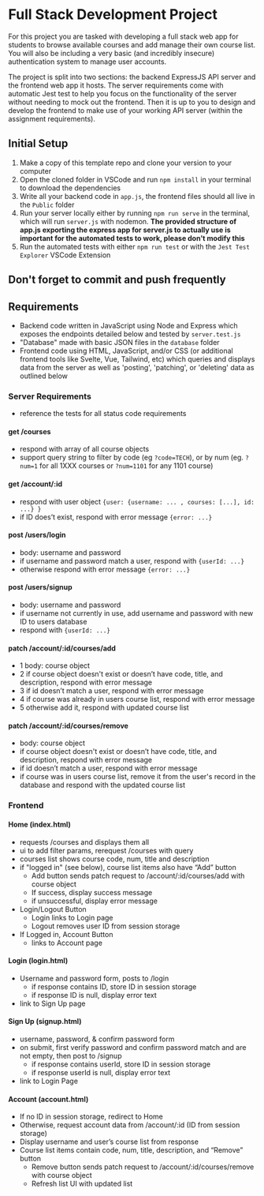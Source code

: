 # Full Stack Development Project

For this project you are tasked with developing a full stack web app for students to browse available courses and add manage their own course list. You will also be including a very basic (and incredibly insecure) authentication system to manage user accounts.

The project is split into two sections: the backend ExpressJS API server and the frontend web app it hosts. The server requirements come with automatic Jest test to help you focus on the functionality of the server without needing to mock out the frontend. Then it is up to you to design and develop the frontend to make use of your working API server (within the assignment requirements).

## Initial Setup

1. Make a copy of this template repo and clone your version to your computer
2. Open the cloned folder in VSCode and run `npm install` in your terminal to download the dependencies
3. Write all your backend code in `app.js`, the frontend files should all live in the `Public` folder
4. Run your server locally either by running `npm run serve` in the terminal, which will run `server.js` with nodemon. **The provided structure of app.js exporting the express app for server.js to actually use is important for the automated tests to work, please don't modify this**
5. Run the automated tests with either `npm run test` or with the `Jest Test Explorer` VSCode Extension

## Don't forget to commit and push frequently

## Requirements

- Backend code written in JavaScript using Node and Express which exposes the endpoints detailed below and tested by `server.test.js`
- "Database" made with basic JSON files in the `database` folder
- Frontend code using HTML, JavaScript, and/or CSS (or additional frontend tools like Svelte, Vue, Tailwind, etc) which queries and displays data from the server as well as 'posting', 'patching', or 'deleting' data as outlined below

### Server Requirements

- reference the tests for all status code requirements

#### get /courses

- respond with array of all course objects
- support query string to filter by code (eg `?code=TECH`), or by num (eg. `?num=1` for all 1XXX courses or `?num=1101` for any 1101 course)

#### get /account/:id

- respond with user object `{user: {username: ... , courses: [...], id: ...} }`
- if ID does’t exist, respond with error message `{error: ...}`

#### post /users/login

- body: username and password
- if username and password match a user, respond with `{userId: ...}`
- otherwise respond with error message `{error: ...}`

#### post /users/signup

- body: username and password
- if username not currently in use, add username and password with new ID to users database
- respond with `{userId: ...}`

#### patch /account/:id/courses/add

- 1 body: course object
- 2 if course object doesn't exist or doesn’t have code, title, and description, respond with error message
- 3 if id doesn’t match a user, respond with error message
- 4 if course was already in users course list, respond with error message
- 5 otherwise add it, respond with updated course list

#### patch /account/:id/courses/remove

- body: course object
- if course object doesn't exist or doesn’t have code, title, and description, respond with error message
- if id doesn’t match a user, respond with error message
- if course was in users course list, remove it from the user's record in the database and respond with the updated course list

### Frontend

#### Home (index.html)

- requests /courses and displays them all
- ui to add filter params, rerequest /courses with query
- courses list shows course code, num, title and description
- if "logged in" (see below), course list items also have “Add” button
  - Add button sends patch request to /account/:id/courses/add with course object
  - If success, display success message
  - if unsuccessful, display error message
- Login/Logout Button
  - Login links to Login page
  - Logout removes user ID from session storage
- If Logged in, Account Button
  - links to Account page

#### Login (login.html)

- Username and password form, posts to /login
  - if response contains ID, store ID in session storage
  - if response ID is null, display error text
- link to Sign Up page

#### Sign Up (signup.html)

- username, password, & confirm password form
- on submit, first verify password and confirm password match and are not empty, then post to /signup
  - if response contains userId, store ID in session storage
  - if response userId is null, display error text
- link to Login Page

#### Account (account.html)

- If no ID in session storage, redirect to Home
- Otherwise, request account data from /account/:id (ID from session storage)
- Display username and user’s course list from response
- Course list items contain code, num, title, description, and “Remove” button
  - Remove button sends patch request to /account/:id/courses/remove with course object
  - Refresh list UI with updated list
